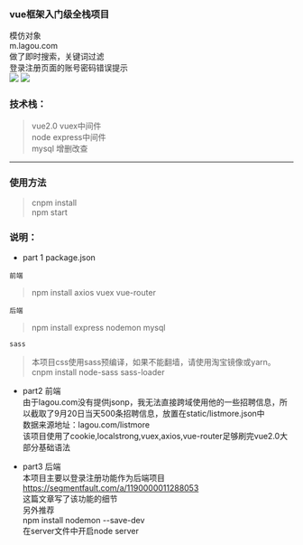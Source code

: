 ### vue框架入门级全栈项目
模仿对象<br/>
m.lagou.com<br/>
做了即时搜索，关键词过滤<br/>
登录注册页面的账号密码错误提示<br/>
<img src="https://github.com/1uokun/vue-node-mysql/blob/master/static/QQ%E6%88%AA%E5%9B%BE20180529230333.png" />
<img src="https://github.com/1uokun/vue-node-mysql/blob/master/static/QQ%E6%88%AA%E5%9B%BE20180529230411.png" />
### 技术栈：
>	vue2.0 vuex中间件    <br/>
>	node express中间件   <br/>
>	mysql 增删改查        <br/>


------------------------------------------------

### 使用方法
> cnpm install          <br/>
> npm start

### 说明：

- part 1 package.json
 >

    前端

 > npm install axios vuex vue-router

    后端

 > npm install express nodemon mysql

    sass

> 本项目css使用sass预编译，如果不能翻墙，请使用淘宝镜像或yarn。  <br/>
> cnpm install node-sass sass-loader    <br/>

- part2 前端                              <br/>
由于lagou.com没有提供jsonp，我无法直接跨域使用他的一些招聘信息，所以截取了9月20日当天500条招聘信息，放置在static/listmore.json中  <br/>
数据来源地址：lagou.com/listmore     <br/>
该项目使用了cookie,localstrong,vuex,axios,vue-router足够刷完vue2.0大部分基础语法 <br/>

- part3 后端  <br/>
本项目主要以登录注册功能作为后端项目  <br/>
https://segmentfault.com/a/1190000011288053 <br/>
这篇文章写了该功能的细节  <br/>
另外推荐  <br/>
npm install nodemon --save-dev    <br/>
在server文件中开启node server
